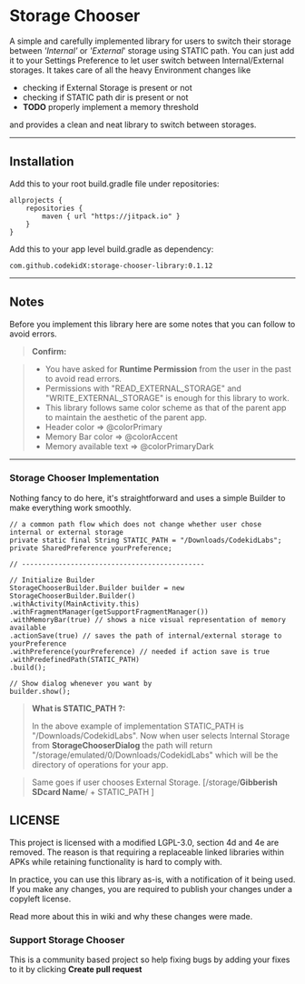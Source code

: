Storage Chooser
===================


A simple and carefully implemented library for users to switch their storage between *'Internal'* or *'External*' storage using STATIC path. You can just add it to your Settings Preference to let user switch between Internal/External storages. It takes care of all the heavy Environment changes like 

 - checking if External Storage is present or not
 - checking if STATIC path dir is present or not
 - **TODO** properly implement a memory threshold

and provides a clean and neat library to switch between storages.

----------

Installation
-------------

Add this to your root build.gradle file under repositories:

    allprojects {
		repositories {
			maven { url "https://jitpack.io" }
		}
	}

Add this to your app level build.gradle as dependency:

    com.github.codekidX:storage-chooser-library:0.1.12

----------
Notes
-------------

Before you implement this library here are some notes that you can follow to avoid errors.

> **Confirm:**

> - You have asked for **Runtime Permission** from the user in the past to avoid read errors.
> - Permissions with "READ_EXTERNAL_STORAGE" and "WRITE_EXTERNAL_STORAGE" is enough for this library to work.
> - This library follows same color scheme as that of the parent app to maintain the aesthetic of the parent app.
> - Header color =>  @colorPrimary
> - Memory Bar color => @colorAccent
> - Memory available text => @colorPrimaryDark

----------

### Storage Chooser Implementation

Nothing fancy to do here, it's straightforward and uses a simple Builder to make everything work smoothly.

```
// a common path flow which does not change whether user chose internal or external storage
private static final String STATIC_PATH = "/Downloads/CodekidLabs";
private SharedPreference yourPreference;

// ---------------------------------------------

// Initialize Builder
StorageChooserBuilder.Builder builder = new StorageChooserBuilder.Builder()
.withActivity(MainActivity.this)
.withFragmentManager(getSupportFragmentManager())
.withMemoryBar(true) // shows a nice visual representation of memory available 
.actionSave(true) // saves the path of internal/external storage to yourPreference
.withPreference(yourPreference) // needed if action save is true
.withPredefinedPath(STATIC_PATH)
.build();

// Show dialog whenever you want by
builder.show();
```


> **What is STATIC_PATH ?:** 
> 
> In the above example of implementation STATIC_PATH is "/Downloads/CodekidLabs". Now when user selects Internal Storage from **StorageChooserDialog** the path will return "/storage/emulated/0/Downloads/CodekidLabs" which will be the directory of operations for your app.

> Same goes if user chooses External Storage. [/storage/**Gibberish SDcard Name**/ + STATIC_PATH ]


LICENSE
-------------

This project is licensed with a modified LGPL-3.0, section 4d and 4e are removed. The reason is that requiring a replaceable linked libraries within APKs while retaining functionality is hard to comply with.

In practice, you can use this library as-is, with a notification of it being used. If you make any changes, you are required to publish your changes under a copyleft license.

Read more about this in wiki and why these changes were made.



### Support Storage Chooser

This is a community based project so help fixing bugs by adding your fixes to it by clicking **Create pull request**